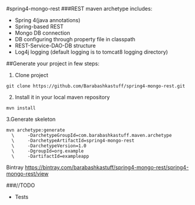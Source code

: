 #spring4-mongo-rest
###REST maven archetype includes:
- Spring 4(java annotations)
- Spring-based REST
- Mongo DB connection
- DB configuring through property file in classpath
- REST-Service-DAO-DB structure
- Log4j logging (default logging is to tomcat8 logging directory)

##Generate your project in few steps:

1. Clone project

```
git clone https://github.com/Barabashkastuff/spring4-mongo-rest.git
```

2. Install it in your local maven repository

```
mvn install
```

3.Generate skeleton

```
mvn archetype:generate 
  \     -DarchetypeGroupId=com.barabashkastuff.maven.archetype
  \     -DarchetypeArtifactId=spring4-mongo-rest 
  \     -DarchetypeVersion=1.0 
  \     -DgroupId=org.example 
  \     -DartifactId=exampleapp
```
Bintray
https://bintray.com/barabashkastuff/spring4-mongo-rest/spring4-mongo-rest/view

###//TODO
- Tests
